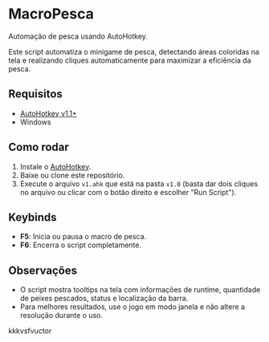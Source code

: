 # MacroPesca

Automação de pesca usando AutoHotkey.

Este script automatiza o minigame de pesca, detectando áreas coloridas na tela e realizando cliques automaticamente para maximizar a eficiência da pesca.

## Requisitos

- [AutoHotkey v1.1+](https://www.autohotkey.com/)
- Windows

## Como rodar

1. Instale o [AutoHotkey](https://www.autohotkey.com/).
2. Baixe ou clone este repositório.
3. Execute o arquivo `v1.ahk` que está na pasta `v1.0` (basta dar dois cliques no arquivo ou clicar com o botão direito e escolher "Run Script").

## Keybinds

- **F5**: Inicia ou pausa o macro de pesca.
- **F6**: Encerra o script completamente.

## Observações

- O script mostra tooltips na tela com informações de runtime, quantidade de peixes pescados, status e localização da barra.
- Para melhores resultados, use o jogo em modo janela e não altere a resolução durante o uso.

kkkvsfvuctor
